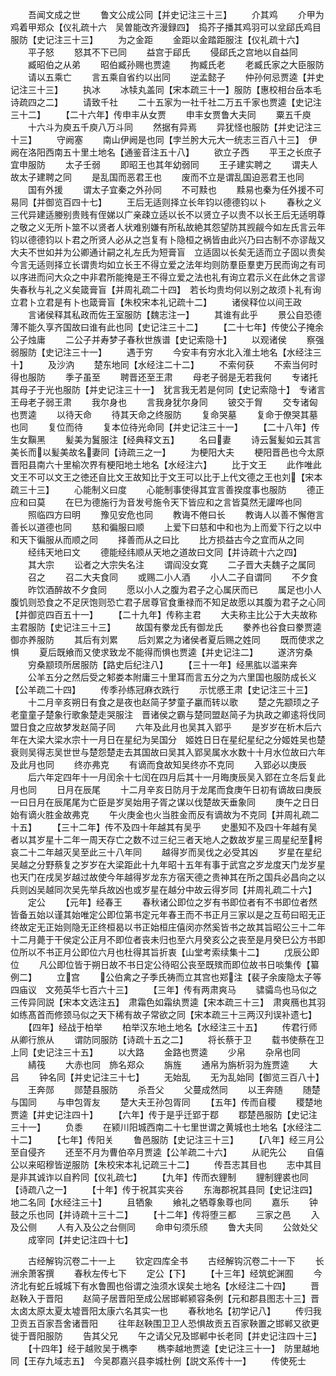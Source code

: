 <!-- { "loadSidebar": true } -->
　　吾闻文成之世
　　鲁文公成公同【并史记注三十三】
　　介其鸡
　　介甲为鸡着甲郑众【仪礼疏十六　吴曽能改齐漫録四】　捣芥子播其鸡羽可以坌郈氏鸡目服防【史记注三十三】
　　为之金距
　　金距以金踏距服注【仪礼疏十六】
　　平子怒
　　怒其不下已同
　　益宫于郈氏
　　侵郈氏之宫地以自益同
　　臧昭伯之从弟
　　昭伯臧孙赐也贾逵
　　拘臧氏老
　　老臧氏家之大臣服防
　　请以五乘亡
　　言五乘自省约以出同
　　逆孟懿子
　　仲孙何忌贾逵【并史记注三十三】
　　执冰
　　冰犊丸盖同【宋本疏三十一】服防【惠校相台岳本毛诗疏四之二】
　　请致千社
　　二十五家为一社千社二万五千家也贾逵【史记注三十二】
　　【二十六年】传申丰从女贾
　　申丰女贾鲁大夫同
　　粟五千庾
　　十六斗为庾五千庾八万斗同
　　然据有异焉
　　异犹怪也服防【并史记注三十三】
　　守阙塞
　　南山伊阙是也同【孛兰肹大元大一统志三百八十三】　伊阙在洛阳西南五十里土地名【通鉴音注五十八】
　　欲立子西
　　平王之长庶子宜申服防
　　太子壬弱
　　即昭王也其年幼弱同
　　王子建实聘之
　　谓夫人故太子建聘之同
　　是乱国而恶君王也
　　废而不立是谓乱国迫恶君王也同
　　国有外援
　　谓太子宜秦之外孙同
　　不可黩也
　　黩易也秦为任外援不可易同【并御览百四十七】
　　王后无适则择立长年钧以德德钧以卜
　　春秋之义三代异建适媵别贵贱有侄娣以广亲疎立适以长不以贤立子以贵不以长王后无适明尊之敬之义无所卜筮不以贤者人状难别嫌有所私故絶其怨望防其觊觎今如左氏言云年钧以德德钧以卜君之所贤人必从之岂复有卜隐桓之祸皆由此兴乃曰古制不亦谬哉又大夫不世如并为公卿通计嗣之礼左氏为短膏盲　立适固以长矣无适而立子固以贵矣今言无适则择立长谓贵均如立长王不得立爱之法年均则防羣臣羣吏万民而询之有司以序进而问大众之中非君所能掩是王不得立爱之法也礼有询立君示义在此休之言谬失春秋与礼之义矣箴膏盲【并周礼疏二十四】　若长均贵均何以别之故须卜礼有询立君卜立君是有卜也箴膏盲【朱校宋本礼记疏十二】
　　诸侯释位以间王政
　　言诸侯释其私政而佐王室服防【魏志注一】
　　其谁有此乎
　　景公自恐德薄不能久享齐国故曰谁有此也同【史记注三十二】
　　【二十七年】传使公子掩余公子烛庸
　　二公子并寿梦子春秋世族谱【史记索隐十】
　　以观诸侯
　　察强弱服防【史记注三十一】
　　遇于穷
　　今安丰有穷水北入淮土地名【水经注三十】
　　及沙汭
　　楚东地同【水经注二十二】
　　不索何获
　　不索当何时得也服防
　　季子虽至
　　聘晋还至王肃
　　母老子弱是无若我何
　　专诸托其母子于光也服防【并史记注三十一】　犹言我无若是何同【史记索隐十】　专诸言王母老子弱王肃
　　我尔身也
　　言我身犹尔身同
　　铍交于胷
　　交专诸匈也贾逵
　　以待天命
　　待其天命之终服防
　　复命哭墓
　　复命于僚哭其墓也同
　　复位而待
　　复本位待光命同【并史记注三十一】
　　【二十八年】传生女黰黑
　　髪美为鬒服注【经典释文五】
　　名曰妻
　　诗云鬒髪如云其言美长而以髪美故名妻同【诗疏三之一】
　　为梗阳大夫
　　梗阳晋邑也今太原晋阳县南六十里榆次界有梗阳地土地名【水经注六】
　　比于文王
　　此作唯此文王不可以文王之徳还自比文王故知比于文王可以比于上代文德之王也刘【宋本疏三十三】
　　心能制义曰度
　　心能制事使得其宜言善揆度事也服防
　　德正应和曰莫
　　在巳为德施行为音发号施令天下皆应和之言皆莫然无讙哗也同
　　照临四方曰明
　　豫见安危也同
　　教诲不倦曰长
　　教诲人以善不懈倦言善长以道德也同
　　慈和徧服曰顺
　　上爱下曰慈和中和也为上而爱下行之以中和天下徧服从而顺之同
　　择善而从之曰比
　　比方损益古今之宜而从之同
　　经纬天地曰文
　　德能经纬顺从天地之道故曰文同【并诗疏十六之四】
　　其大宗
　　讼者之大宗失名注
　　谓阎没女寛
　　二子晋大夫魏子之属同
　　召之
　　召二大夫食同
　　或赐二小人酒
　　小人二子自谓同
　　不夕食
　　昨饮酒醉故不夕食同
　　愿以小人之腹为君子之心属厌而已
　　属足也小人腹饥则恐食之不足厌饱则恐亡君子居尊官食重禄而不知足故愿以其腹为君子之心同【并御览四百五十一】
　　【二十九年】传称主君
　　大夫称主比公于大夫故称主君服防【史记注三十三】
　　故国有豢龙氏有御龙氏
　　豢养也谷食曰豢贾逵　御亦养服防
　　其后有刘累
　　后刘累之为诸侯者夏后赐之姓同
　　既而使求之惧
　　夏后既飨而又使求致龙不能得而惧也贾逵【并史记注二】
　　遂济穷桑
　　穷桑颛顼所居服防【路史后纪注八】
　　【三十一年】经黑肱以滥来奔
　　公羊五分之然后受之邾娄本附庸三十里耳而言五分之为六里国也服防成长义【公羊疏二十四】
　　传季孙练冠麻衣跣行
　　示忧慼王肃【史记注三十三】
　　十二月辛亥朔日有食之是夜也赵简子梦童子臝而转以歌
　　楚之先颛顼之子老童童子楚象行歌象楚走哭服注　晋诸侯之霸与楚同盟赵简子为执政之卿逺将伐同盟日食之应故梦发赵简子同
　　六年及此月也吴其入郢乎
　　是岁岁在析木后六年在大梁大梁水宗十一月日在星纪为吴国分　姬姓日日在星纪星纪之分姬姓吴也楚衰则吴得志吴世世与楚怨楚走去其国故曰吴其入郢吴属水水数十十月水位故曰六年及此月也同
　　终亦弗克
　　有谪而食故知吴终亦不克同
　　入郢必以庚辰
　　后六年定四年十一月闰余十七闰在四月后其十一月晦庚辰吴入郢在立冬后复此月也同
　　日月在辰尾
　　十二月辛亥日防月于龙尾而食庚午日初有谪故曰庚辰一曰日月在辰尾尾为亡臣是岁吴始用子胥之谋以伐楚故天垂象同
　　庚午之日日始有谪火胜金故弗克
　　午火庚金也火当胜金而反有谪故为不克同【并周礼疏二十五】
　　【三十二年】传不及四十年越其有吴乎
　　史墨知不及四十年越有吴者以其岁星十二年一周天存亡之数不过三纪三者天地人之数故岁星三周星纪至枵哀二十二年越灭吴至此三十八年同
　　越得岁而吴伐之必受其凶
　　岁星在星纪吴越之分野蔡复之岁岁在大梁距此十九年昭十五年有事于武宫之岁龙度天门龙岁星也天门在戌吴岁越过故使今年越得岁龙东方宿天德之贵神其在所之国兵必昌向之以兵则凶吴越同次吴先举兵故凶也或岁星在越分中故云得岁同【并周礼疏二十六】
　　定公
　　【元年】经春王
　　春秋诸公即位之岁有书即位者有不书即位者然皆备五始以谨其始唯定公即位第书定元年春王而不书正月三家以是之互苟曰昭无正终故定无正始则隐无正终桓曷以书正始桓庄僖闵亦然奚皆书之故其旨昭公三十二年十二月薨于干侯定公正月不即位者丧未归也至六月癸亥公之丧至是月癸巳公方书即位所以不书正月公即位六月也杜得其旨折衷【山堂考索续集十二】
　　戊辰公即位
　　凡公即位皆于朔日故不书日定公待昭公丧至既殡而即位故书日啖集传【纂例二】
　　立宫
　　公伯禽之子季氏祷而立其宫也郑注【裴子余废隐太子等四庙议　文苑英华七百六十三】
　　【三年】传有两肃爽马
　　骕骦鸟也马似之三传异同説【宋本文选注五】　肃霜色如霜纨贾逵【宋本疏三十三】　肃爽鴈也其羽如练髙首而修颈马似之天下稀有故子常欲之同【宋本疏三十三两汉刋误补遗七】
　　【四年】经战于柏举
　　柏举汉东地土地名【水经注三十五】
　　传君行师从卿行旅从
　　谓防同服防【诗疏十五之二】
　　将长蔡于卫
　　载书使蔡在卫上同【史记注三十五】
　　以大路
　　金路也贾逵
　　少帛
　　杂帛也同
　　綪筏
　　大赤也同　斾名郑众
　　旃旌
　　通帛为旃析羽为旌贾逵
　　大吕
　　钟名同【并史记注三十七】
　　无始乱
　　无为乱始同【御览三百八十】
　　王奔郧
　　郧楚县服防
　　杀吾父
　　父蔓成然同
　　以王奔随
　　随楚与国同
　　与申包胥友
　　楚大夫王孙包胥同
　　【五年】传而自稷
　　稷楚地贾逵【并史记注四十】
　　【六年】传于是乎迁郢于鄀
　　鄀楚邑服防【史记注三十一】
　　负黍
　　在颍川阳城西南二十七里世谓之黄城也土地名【水经注二十二】
　　【七年】传阳关
　　鲁邑服防【史记注三十三】
　　【八年】经三月公至自侵齐
　　还至不月为曹伯卒月贾逵【公羊疏二十六】
　　从祀先公
　　自僖公以来昭穆皆逆服防【朱校宋本礼记疏三十二】
　　传吾志其目也
　　志中其目是非其诚诈以自矜同【仪礼疏七】
　　【九年】传而衣貍制
　　貍制貍裘也同【诗疏八之一】
　　【十年】传于祝其实夹谷
　　东海郡祝其县同【史记注四】　地二名同【水经注三十】
　　且牺象
　　飨礼之牺尊象尊也同
　　嘉乐
　　钟鼓之乐也同【并诗疏十三十二】
　　【十二年】传将堕三都
　　三家之邑
　　入及公侧
　　人有入及公之台侧同
　　命申句须乐颀
　　鲁大夫同
　　公敛处父
　　成宰同【并史记注四十七】

　　古经解钩沉卷二十一上
　　钦定四库全书
　　古经解钩沉卷二十一下
　　长洲余萧客撰
　　春秋左传七下
　　定公【下】
　　【十三年】经筑蛇渊囿
　　今济北有蛇丘城城下有水鲁囿也俗谓之浊须水误矣土地名【水经注二十四】
　　晋赵鞅入于晋阳
　　赵简子居晋阳至成公居邯郸颍容条例【元和郡县图志十三】晋太卤太原太夏太墟晋阳太康六名其实一也
　　春秋地名【初学记八】
　　传归我卫贡五百家吾舍诸晋阳
　　往年赵鞅围卫卫人恐惧故贡五百家鞅置之邯郸又欲更徙于晋阳服防
　　告其父兄
　　午之请父兄及邯郸中长老同【并史记注四十三】
　　【十四年】经于越败吴于檇李
　　檇李越地贾逵【史记注三十一】　防里越地同【王存九域志五】　今吴郡嘉兴县李城杜例【説文系传十一】
　　传使死士
